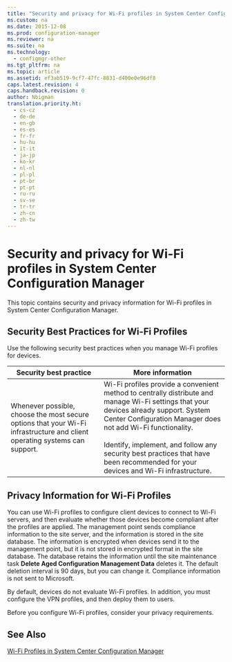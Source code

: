 ```yaml
---
title: "Security and privacy for Wi-Fi profiles in System Center Configuration Manager"
ms.custom: na
ms.date: 2015-12-08
ms.prod: configuration-manager
ms.reviewer: na
ms.suite: na
ms.technology: 
  - configmgr-other
ms.tgt_pltfrm: na
ms.topic: article
ms.assetid: ef3ab519-9cf7-47fc-8831-d400e0e96df8
caps.latest.revision: 4
caps.handback.revision: 0
author: Nbigman
translation.priority.ht: 
  - cs-cz
  - de-de
  - en-gb
  - es-es
  - fr-fr
  - hu-hu
  - it-it
  - ja-jp
  - ko-kr
  - nl-nl
  - pl-pl
  - pt-br
  - pt-pt
  - ru-ru
  - sv-se
  - tr-tr
  - zh-cn
  - zh-tw
---
```

# Security and privacy for Wi-Fi profiles in System Center Configuration Manager
This topic contains security and privacy information for Wi-Fi profiles in System Center Configuration Manager.  
  
##  <a name="BKMK_Security_RemoteConnections"></a> Security Best Practices for Wi-Fi Profiles  
 Use the following security best practices when you manage Wi-Fi profiles for devices.  
  
|Security best practice|More information|  
|----------------------------|----------------------|  
|Whenever possible, choose the most secure options that your Wi-Fi infrastructure and client operating systems can support.|Wi-Fi profiles provide a convenient method to centrally distribute and manage Wi-Fi settings that your devices already support. System Center Configuration Manager does not add Wi-Fi functionality.<br /><br /> Identify, implement, and follow any security best practices that have been recommended for your devices and Wi-Fi infrastructure.|  
  
## Privacy Information for Wi-Fi Profiles  
 You can use Wi-Fi profiles to configure client devices to connect to Wi-Fi servers, and then evaluate whether those devices become compliant after the profiles are applied. The management point sends compliance information to the site server, and the information is stored in the site database. The information is encrypted when devices send it to the management point, but it is not stored in encrypted format in the site database. The database retains the information until the site maintenance task **Delete Aged Configuration Management Data** deletes it. The default deletion interval is 90 days, but you can change it. Compliance information is not sent to Microsoft.  
  
 By default, devices do not evaluate Wi-Fi profiles. In addition, you must configure the VPN profiles, and then deploy them to users.  
  
 Before you configure Wi-Fi profiles, consider your privacy requirements.  
  
## See Also  
 [Wi-Fi Profiles in System Center Configuration Manager](../Topic/Wi-Fi%20Profiles%20in%20System%20Center%20Configuration%20Manager.md)